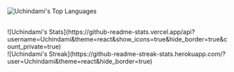 <br />

![Uchindami's Top Languages](https://github-readme-stats.vercel.app/api/top-langs/?username=Uchindami&theme=react&show_icons=true&hide_border=true&layout=compact)

<br />
![Uchindami's Stats](https://github-readme-stats.vercel.app/api?username=Uchindami&theme=react&show_icons=true&hide_border=true&count_private=true)
<br />
![Uchindami's Streak](https://github-readme-streak-stats.herokuapp.com/?user=Uchindami&theme=react&hide_border=true)
<br />
